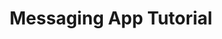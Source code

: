 ---
title: Messaging App Tutorial
description: Tutorial on building a decentralized messaging app.
image: /images/article-photos/browser-guild.png
next: 
---